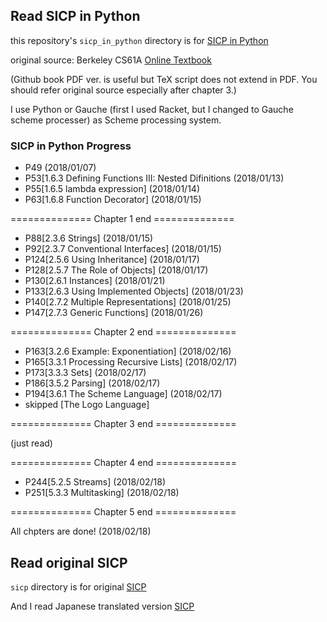 ## Read SICP in Python

this repository's `sicp_in_python` directory is for [SICP in Python](https://www.gitbook.com/book/wizardforcel/sicp-in-python/details)

original source: Berkeley CS61A [Online Textbook](http://www-inst.eecs.berkeley.edu/~cs61a/sp12/book/)

(Github book PDF ver. is useful but TeX script does not extend in PDF. You should refer original source especially after chapter 3.)

I use Python or Gauche (first I used Racket, but I changed to Gauche scheme processer) as Scheme processing system.

### SICP in Python Progress

- P49 (2018/01/07)
- P53[1.6.3 Defining Functions III: Nested Difinitions (2018/01/13)
- P55[1.6.5 lambda expression] (2018/01/14)
- P63[1.6.8 Function Decorator] (2018/01/15)

============== Chapter 1 end ==============

- P88[2.3.6 Strings] (2018/01/15)
- P92[2.3.7 Conventional Interfaces] (2018/01/15)
- P124[2.5.6 Using Inheritance] (2018/01/17)
- P128[2.5.7 The Role of Objects] (2018/01/17)
- P130[2.6.1 Instances] (2018/01/21)
- P133[2.6.3 Using Implemented Objects] (2018/01/23)
- P140[2.7.2 Multiple Representations] (2018/01/25)
- P147[2.7.3 Generic Functions] (2018/01/26)

============== Chapter 2 end ==============

- P163[3.2.6 Example: Exponentiation] (2018/02/16)
- P165[3.3.1 Processing Recursive Lists] (2018/02/17)
- P173[3.3.3 Sets] (2018/02/17)
- P186[3.5.2 Parsing] (2018/02/17)
- P194[3.6.1 The Scheme Language] (2018/02/17)
- skipped [The Logo Language]

============== Chapter 3 end ==============

(just read)

============== Chapter 4 end ==============

- P244[5.2.5 Streams] (2018/02/18)
- P251[5.3.3 Multitasking] (2018/02/18)

============== Chapter 5 end ==============

All chpters are done! (2018/02/18)

## Read original SICP

`sicp` directory is for original [SICP](https://mitpress.mit.edu/sicp/full-text/book/book.html)

And I read Japanese translated version [SICP](http://vocrf.net/docs_ja/jsicp.pdf)
